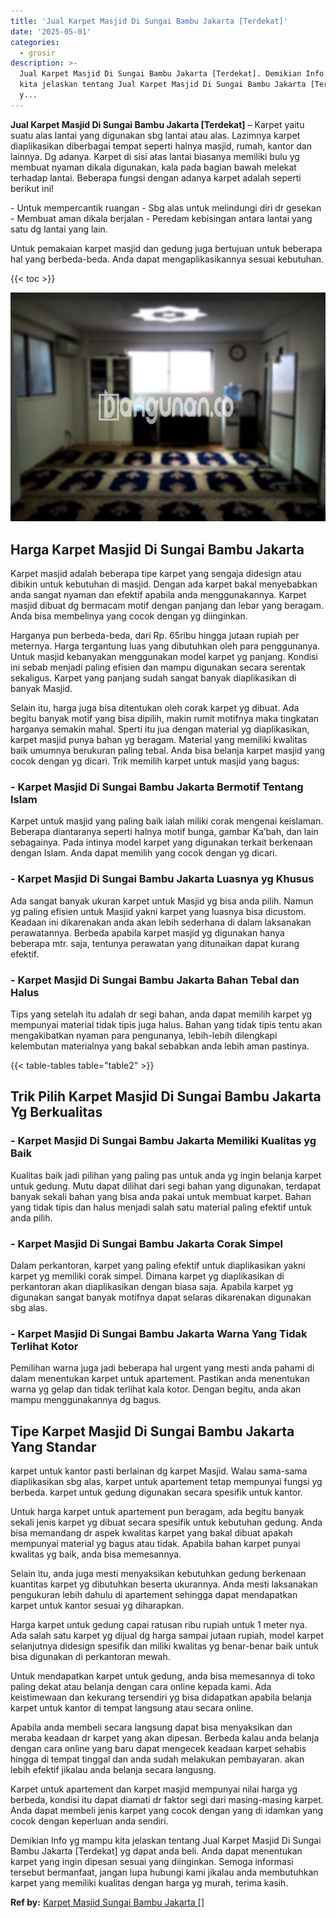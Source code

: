 ```yaml
---
title: 'Jual Karpet Masjid Di Sungai Bambu Jakarta [Terdekat]'
date: '2025-05-01'
categories:
  - grosir
description: >-
  Jual Karpet Masjid Di Sungai Bambu Jakarta [Terdekat]. Demikian Info yg mampu
  kita jelaskan tentang Jual Karpet Masjid Di Sungai Bambu Jakarta [Terdekat]
  y...
---
```


**Jual Karpet Masjid Di Sungai Bambu Jakarta \[Terdekat\]** – Karpet yaitu suatu alas lantai yang digunakan sbg lantai atau alas. Lazimnya karpet diaplikasikan diberbagai tempat seperti halnya masjid, rumah, kantor dan lainnya. Dg adanya. Karpet di sisi atas lantai biasanya memiliki bulu yg membuat nyaman dikala digunakan, kala pada bagian bawah melekat terhadap lantai. Beberapa fungsi dengan adanya karpet adalah seperti berikut ini!

\- Untuk mempercantik ruangan - Sbg alas untuk melindungi diri dr gesekan - Membuat aman dikala berjalan - Peredam kebisingan antara lantai yang satu dg lantai yang lain.

Untuk pemakaian karpet masjid dan gedung juga bertujuan untuk beberapa hal yang berbeda-beda. Anda dapat mengaplikasikannya sesuai kebutuhan.

{{< toc >}}

![Jual Karpet Masjid Di Sungai Bambu Jakarta [Terdekat]](/images/grosir-karpet-murah-61.png)

## Harga Karpet Masjid Di Sungai Bambu Jakarta

Karpet masjid adalah beberapa tipe karpet yang sengaja didesign atau dibikin untuk kebutuhan di masjid. Dengan ada karpet bakal menyebabkan anda sangat nyaman dan efektif apabila anda menggunakannya. Karpet masjid dibuat dg bermacam motif dengan panjang dan lebar yang beragam. Anda bisa membelinya yang cocok dengan yg diinginkan.

Harganya pun berbeda-beda, dari Rp. 65ribu hingga jutaan rupiah per meternya. Harga tergantung luas yang dibutuhkan oleh para penggunanya. Untuk masjid kebanyakan menggunakan model karpet yg panjang. Kondisi ini sebab menjadi paling efisien dan mampu digunakan secara serentak sekaligus. Karpet yang panjang sudah sangat banyak diaplikasikan di banyak Masjid.

Selain itu, harga juga bisa ditentukan oleh corak karpet yg dibuat. Ada begitu banyak motif yang bisa dipilih, makin rumit motifnya maka tingkatan harganya semakin mahal. Sperti itu jua dengan material yg diaplikasikan, karpet masjid punya bahan yg beragam. Material yang memiliki kwalitas baik umumnya berukuran paling tebal. Anda bisa belanja karpet masjid yang cocok dengan yg dicari. Trik memilih karpet untuk masjid yang bagus:

### \- Karpet Masjid Di Sungai Bambu Jakarta Bermotif Tentang Islam

Karpet untuk masjid yang paling baik ialah miliki corak mengenai keislaman. Beberapa diantaranya seperti halnya motif bunga, gambar Ka’bah, dan lain sebagainya. Pada intinya model karpet yang digunakan terkait berkenaan dengan Islam. Anda dapat memilih yang cocok dengan yg dicari.

### \- Karpet Masjid Di Sungai Bambu Jakarta Luasnya yg Khusus

Ada sangat banyak ukuran karpet untuk Masjid yg bisa anda pilih. Namun yg paling efisien untuk Masjid yakni karpet yang luasnya bisa dicustom. Keadaan ini dikarenakan anda akan lebih sederhana di dalam laksanakan perawatannya. Berbeda apabila karpet masjid yg digunakan hanya beberapa mtr. saja, tentunya perawatan yang ditunaikan dapat kurang efektif.

### \- Karpet Masjid Di Sungai Bambu Jakarta Bahan Tebal dan Halus

Tips yang setelah itu adalah dr segi bahan, anda dapat memilih karpet yg mempunyai material tidak tipis juga halus. Bahan yang tidak tipis tentu akan mengakibatkan nyaman para pengunanya, lebih-lebih dilengkapi kelembutan materialnya yang bakal sebabkan anda lebih aman pastinya.

{{< table-tables table="table2" >}}

## Trik Pilih Karpet Masjid Di Sungai Bambu Jakarta Yg Berkualitas

### \- Karpet Masjid Di Sungai Bambu Jakarta Memiliki Kualitas yg Baik

Kualitas baik jadi pilihan yang paling pas untuk anda yg ingin belanja karpet untuk gedung. Mutu dapat dilihat dari segi bahan yang digunakan, terdapat banyak sekali bahan yang bisa anda pakai untuk membuat karpet. Bahan yang tidak tipis dan halus menjadi salah satu material paling efektif untuk anda pilih.

### \- Karpet Masjid Di Sungai Bambu Jakarta Corak Simpel

Dalam perkantoran, karpet yang paling efektif untuk diaplikasikan yakni karpet yg memiliki corak simpel. Dimana karpet yg diaplikasikan di perkantoran akan diaplikasikan dengan biasa saja. Apabila karpet yg digunakan sangat banyak motifnya dapat selaras dikarenakan digunakan sbg alas.

### \- Karpet Masjid Di Sungai Bambu Jakarta Warna Yang Tidak Terlihat Kotor

Pemilihan warna juga jadi beberapa hal urgent yang mesti anda pahami di dalam menentukan karpet untuk apartement. Pastikan anda menentukan warna yg gelap dan tidak terlihat kala kotor. Dengan begitu, anda akan mampu menggunakannya dg bagus.

## Tipe Karpet Masjid Di Sungai Bambu Jakarta Yang Standar

karpet untuk kantor pasti berlainan dg karpet Masjid. Walau sama-sama diaplikasikan sbg alas, karpet untuk apartement tetap mempunyai fungsi yg berbeda. karpet untuk gedung digunakan secara spesifik untuk kantor.

Untuk harga karpet untuk apartement pun beragam, ada begitu banyak sekali jenis karpet yg dibuat secara spesifik untuk kebutuhan gedung. Anda bisa memandang dr aspek kwalitas karpet yang bakal dibuat apakah mempunyai material yg bagus atau tidak. Apabila bahan karpet punyai kwalitas yg baik, anda bisa memesannya.

Selain itu, anda juga mesti menyaksikan kebutuhkan gedung berkenaan kuantitas karpet yg dibutuhkan beserta ukurannya. Anda mesti laksanakan pengukuran lebih dahulu di apartement sehingga dapat mendapatkan karpet untuk kantor sesuai yg diharapkan.

Harga karpet untuk gedung capai ratusan ribu rupiah untuk 1 meter nya. Ada salah satu karpet yg dijual dg harga sampai jutaan rupiah, model karpet selanjutnya didesign spesifik dan miliki kwalitas yg benar-benar baik untuk bisa digunakan di perkantoran mewah.

Untuk mendapatkan karpet untuk gedung, anda bisa memesannya di toko paling dekat atau belanja dengan cara online kepada kami. Ada keistimewaan dan kekurang tersendiri yg bisa didapatkan apabila belanja karpet untuk kantor di tempat langsung atau secara online.

Apabila anda membeli secara langsung dapat bisa menyaksikan dan meraba keadaan dr karpet yang akan dipesan. Berbeda kalau anda belanja dengan cara online yang baru dapat mengecek keadaan karpet sehabis hingga di tempat tinggal dan anda sudah melakukan pembayaran. akan lebih efektif jikalau anda belanja secara langusng.

Karpet untuk apartement dan karpet masjid mempunyai nilai harga yg berbeda, kondisi itu dapat diamati dr faktor segi dari masing-masing karpet. Anda dapat membeli jenis karpet yang cocok dengan yang di idamkan yang cocok dengan keperluan anda sendiri.

Demikian Info yg mampu kita jelaskan tentang Jual Karpet Masjid Di Sungai Bambu Jakarta \[Terdekat\] yg dapat anda beli. Anda dapat menentukan karpet yang ingin dipesan sesuai yang diinginkan. Semoga informasi tersebut bermanfaat, jangan lupa hubungi kami jikalau anda membutuhkan karpet yang memiliki kualitas dengan harga yg murah, terima kasih.

**Ref by:**  [Karpet Masjid Sungai Bambu Jakarta []](https://id.wikipedia.org/wiki/Karpet)
